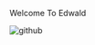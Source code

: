 Welcome To Edwald 

![github](https://img.shields.io/badge/GitHub-000000?style=for-the-badge&logo=GitHub&logoColor=white)
